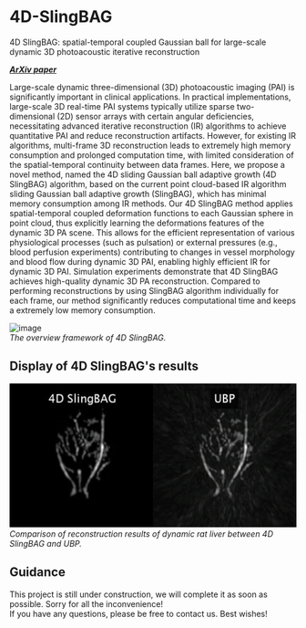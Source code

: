 # 4D-SlingBAG
4D SlingBAG: spatial-temporal coupled Gaussian ball for large-scale dynamic 3D photoacoustic iterative reconstruction

[***ArXiv paper***](https://arxiv.org/abs/2412.03898)

Large-scale dynamic three-dimensional (3D) photoacoustic imaging (PAI) is significantly important in clinical applications. In practical implementations, large-scale 3D real-time PAI systems typically utilize sparse two-dimensional (2D) sensor arrays with certain angular deficiencies, necessitating advanced iterative reconstruction (IR) algorithms to achieve quantitative PAI and reduce reconstruction artifacts. However, for existing IR algorithms, multi-frame 3D reconstruction leads to extremely high memory consumption and prolonged computation time, with limited consideration of the spatial-temporal continuity between data frames. Here, we propose a novel method, named the 4D sliding Gaussian ball adaptive growth (4D SlingBAG) algorithm, based on the current point cloud-based IR algorithm sliding Gaussian ball adaptive growth (SlingBAG), which has minimal memory consumption among IR methods. Our 4D SlingBAG method applies spatial-temporal coupled deformation functions to each Gaussian sphere in point cloud, thus explicitly learning the deformations features of the dynamic 3D PA scene. This allows for the efficient representation of various physiological processes (such as pulsation) or external pressures (e.g., blood perfusion experiments) contributing to changes in vessel morphology and blood flow during dynamic 3D PAI, enabling highly efficient IR for dynamic 3D PAI. Simulation experiments demonstrate that 4D SlingBAG achieves high-quality dynamic 3D PA reconstruction. Compared to performing reconstructions by using SlingBAG algorithm individually for each frame, our method significantly reduces computational time and keeps a extremely low memory consumption.

![image](https://github.com/JaegerCQ/4D-SlingBAG/blob/main/figures/4D_pipeline.png)   
_The overview framework of 4D SlingBAG._


## Display of 4D SlingBAG's results

![image](https://github.com/JaegerCQ/4D-SlingBAG/blob/main/figures/4D_liver.gif) 
_Comparison of reconstruction results of dynamic rat liver between 4D SlingBAG and UBP._  


## Guidance

This project is still under construction, we will complete it as soon as possible. Sorry for all the inconvenience!  
If you have any questions, please be free to contact us. Best wishes!
